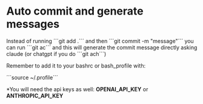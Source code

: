 # Auto commit and generate messages

Instead of running ´´´git add .´´´ and then ´´´git commit -m "message"´´´ you can run ´´´git ac´´´ and this will generate the commit message directly asking claude (or chatgpt if you do ´´´git ach´´´)

Remember to add it to your bashrc or bash_profile with:

´´´source ~/.profile´´´

*You will need the api keys as well: **OPENAI_API_KEY** or **ANTHROPIC_API_KEY**